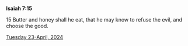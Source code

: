 **Isaiah 7:15**

15 Butter and honey shall he eat, that he may know to refuse the evil, and choose the good.

[Tuesday 23-April, 2024](https://getbible.net/kjv/Isaiah/7/15)
